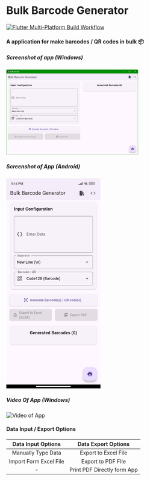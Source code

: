 # Bulk Barcode Generator

[![Flutter Multi-Platform Build Workflow](https://github.com/asciiblues/bulk_barcode/actions/workflows/flutter_build.yaml/badge.svg)](https://github.com/asciiblues/bulk_barcode/actions/workflows/flutter_build.yaml)

#### A application for make barcodes / QR codes in bulk 📦

##### Screenshot of app (Windows)

<img src="https://raw.githubusercontent.com/asciiblues/bulk_barcode/refs/heads/master/image.png" alt="Screenshot 1" width="350">

##### Screenshot of App (Android)

<img src="https://raw.githubusercontent.com/asciiblues/bulk_barcode/refs/heads/master/Screenshot_2025-06-20-21-16-11-232_com.example.bulk_barcode.jpg" alt="Screenshot 2" width="250"/>

##### Video Of App (Windows)
<img src="https://raw.githubusercontent.com/asciiblues/bulk_barcode/refs/heads/master/Screen%20Recording%202025-06-20%20212655.gif" alt="Video of App" width="320">

#### Data Input / Export Options

|  Data Input Options  | Data Export Options |
| :-------------: |:-------------:|
| Manually Type Data     | Export to Excel File    |
| Import Form Excel File  | Export to PDF FIle   |
| - | Print PDF Directly form App |

